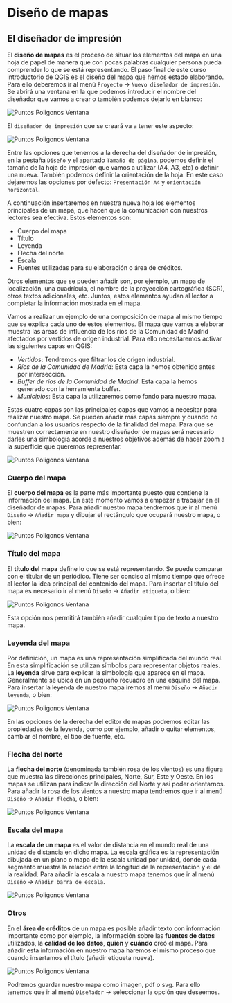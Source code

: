 # Diseño de mapas

## El diseñador de impresión
 
El **diseño de mapas** es el proceso de situar los elementos del mapa en una hoja de papel de manera que con pocas palabras cualquier persona pueda comprender lo que se está representando.
El paso final de este curso introductorio de QGIS es el diseño del mapa que hemos estado elaborando. Para ello deberemos ir al menú `Proyecto` -> `Nuevo diseñador de impresión`. Se abrirá una ventana en la que podemos introducir el nombre del diseñador que vamos a crear o también podemos dejarlo en blanco:
 
![Puntos Poligonos Ventana](imgs/mapas/1.jpg)

El `diseñador de impresión` que se creará va a tener este aspecto:
 
![Puntos Poligonos Ventana](imgs/mapas/2.jpg)

Entre las opciones que tenemos a la derecha del diseñador de impresión, en la pestaña `Diseño` y el apartado `Tamaño de página`, podemos definir el tamaño de la hoja de impresión que vamos a utilizar (A4, A3, etc) o definir una nueva. También podemos definir la orientación de la hoja. En este caso dejaremos las opciones por defecto: `Presentación A4` y `orientación horizontal`.

A continuación insertaremos en nuestra nueva hoja los elementos principales de un mapa, que hacen que la comunicación con nuestros lectores sea efectiva. Estos elementos son:

* Cuerpo del mapa
* Título
* Leyenda
* Flecha del norte
* Escala
* Fuentes utilizadas para su elaboración o área de créditos.

Otros elementos que se pueden añadir son, por ejemplo, un mapa de localización, una cuadrícula, el nombre de la proyección cartográfica (SCR), otros textos adicionales, etc. Juntos, estos elementos ayudan al lector a completar la información mostrada en el mapa.

Vamos a realizar un ejemplo de una composición de mapa al mismo tiempo que se explica cada uno de estos elementos. El mapa que vamos a elaborar muestra las áreas de influencia de los ríos de la Comunidad de Madrid afectados por vertidos de origen industrial. Para ello necesitaremos activar las siguientes capas en QGIS:

* *Vertidos*: Tendremos que filtrar los de origen industrial.
* *Ríos de la Comunidad de Madrid*: Esta capa la hemos obtenido antes por intersección.
* *Buffer de ríos de la Comunidad de Madrid*: Esta capa la hemos generado con la herramienta buffer.
* *Municipios*: Esta capa la utilizaremos como fondo para nuestro mapa.

Estas cuatro capas son las principales capas que vamos a necesitar para realizar nuestro mapa. Se pueden añadir más capas siempre y cuando no confundan a los usuarios respecto de la finalidad del mapa.
Para que se muestren correctamente en nuestro diseñador de mapas será necesario darles una simbología acorde a nuestros objetivos además de hacer zoom a la superficie que queremos representar.
 
![Puntos Poligonos Ventana](imgs/mapas/3.jpg)

### Cuerpo del mapa

El **cuerpo del mapa** es la parte más importante puesto que contiene la información del mapa. En este momento vamos a empezar a trabajar en el diseñador de mapas. Para añadir nuestro mapa tendremos que ir al menú `Diseño` -> `Añadir mapa` y dibujar el rectángulo que ocupará nuestro mapa, o bien:
 
![Puntos Poligonos Ventana](imgs/mapas/4.jpg)

### Título del mapa

El **título del mapa** define lo que se está representando. Se puede comparar con el titular de un periódico. Tiene ser conciso al mismo tiempo que ofrece al lector la idea principal del contenido del mapa. Para insertar el título del mapa es necesario ir al menú `Diseño` -> `Añadir etiqueta`, o bien:
 
![Puntos Poligonos Ventana](imgs/mapas/5.jpg)

Esta opción nos permitirá también añadir cualquier tipo de texto a nuestro mapa.

### Leyenda del mapa

Por definición, un mapa es una representación simplificada del mundo real. En esta simplificación se utilizan símbolos para representar objetos reales. La **leyenda** sirve para explicar la simbología que aparece en el mapa. Generalmente se ubica en un pequeño recuadro en una esquina del mapa.
Para insertar la leyenda de nuestro mapa iremos al menú `Diseño` -> `Añadir leyenda`, o bien:
 
![Puntos Poligonos Ventana](imgs/mapas/6.jpg)

En las opciones de la derecha del editor de mapas podremos editar las propiedades de la leyenda, como por ejemplo, añadir o quitar elementos, cambiar el nombre, el tipo de fuente, etc.

### Flecha del norte

La **flecha del norte** (denominada también rosa de los vientos) es una figura que muestra las direcciones principales, Norte, Sur, Este y Oeste. En los mapas se utilizan para indicar la dirección del Norte y así poder orientarnos.
Para añadir la rosa de los vientos a nuestro mapa tendremos que ir al menú `Diseño` -> `Añadir flecha`, o bien:
 
![Puntos Poligonos Ventana](imgs/mapas/7.jpg)

### Escala del mapa

La **escala de un mapa** es el valor de distancia en el mundo real de una unidad de distancia en dicho mapa. La escala gráfica es la representación dibujada en un plano o mapa de la escala unidad por unidad, donde cada segmento muestra la relación entre la longitud de la representación y el de la realidad.
Para añadir la escala a nuestro mapa tenemos que ir al menú `Diseño` -> `Añadir barra de escala`.
 
![Puntos Poligonos Ventana](imgs/mapas/8.jpg)

### Otros

En el **área de créditos** de un mapa es posible añadir texto con información importante como por ejemplo, la información sobre las **fuentes de datos** utilizados, la **calidad de los datos**, **quién** y **cuándo** creó el mapa.
Para añadir esta información en nuestro mapa haremos el mismo proceso que cuando insertamos el título (añadir etiqueta nueva).
 
![Puntos Poligonos Ventana](imgs/mapas/9.jpg)

Podremos guardar nuestro mapa como imagen, pdf o svg. Para ello tenemos que ir al menú `Diseñador` -> seleccionar la opción que deseemos.
